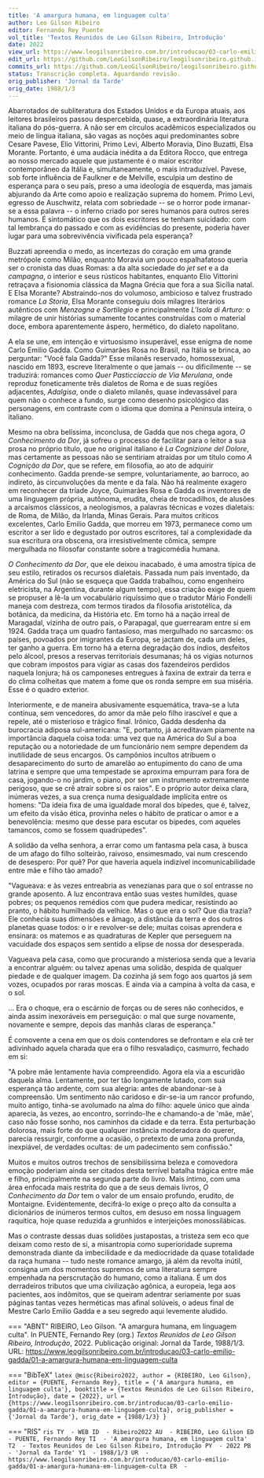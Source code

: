 ```yaml
---
title: 'A amargura humana, em linguagem culta'
author: Leo Gilson Ribeiro
editor: Fernando Rey Puente
vol_title: 'Textos Reunidos de Leo Gilson Ribeiro, Introdução'
date: 2022
view_url: https://www.leogilsonribeiro.com.br/introducao/03-carlo-emilio-gadda/01-a-amargura-humana-em-linguagem-culta
edit_url: https://github.com/LeoGilsonRibeiro/leogilsonribeiro.github.io/edit/main//docs/markdown/introducao/03-carlo-emilio-gadda/01-a-amargura-humana-em-linguagem-culta.md
commits_url: https://github.com/LeoGilsonRibeiro/leogilsonribeiro.github.io/commits/main/docs/markdown/introducao/03-carlo-emilio-gadda/01-a-amargura-humana-em-linguagem-culta.md
status: Transcrição completa. Aguardando revisão.
orig_publisher: 'Jornal da Tarde'
orig_date: 1988/1/3
---
```


Abarrotados de subliteratura dos Estados Unidos e da Europa atuais, aos leitores brasileiros passou despercebida, quase, a extraordinária literatura italiana do pós-guerra. A não ser em círculos acadêmicos especializados ou meio de língua italiana, são vagas as noções aqui predominantes sobre Cesare Pavese, Elio Vittorini, Primo Levi, Alberto Moravia, Dino Buzatti, Elsa Morante. Portanto, é uma audácia inédita a da Editora Rocco, que entrega ao nosso mercado aquele que justamente é o maior escritor contemporâneo da Itália e, simultaneamente, o mais intraduzível. Pavese, sob forte influência de Faulkner e de Melville, esculpia um destino de esperança para o seu país, preso a uma ideologia de esquerda, mas jamais abjurando da Arte como apoio e realização suprema do homem. Primo Levi, egresso de Auschwitz, relata com sobriedade -- se o horror pode irmanar-se a essa palavra -- o inferno criado por seres humanos para outros seres humanos. É sintomático que os dois escritores se tenham suicidado: com tal lembrança do passado e com as evidências do presente, poderia haver lugar para uma sobrevivência vivificada pela esperança?

Buzzati apreendia o medo, as incertezas do coração em uma grande metrópole como Milão, enquanto Moravia um pouco espalhafatoso queria ser o cronista das duas Romas: a da alta sociedade do *jet set* e a da *campagna*, o interior e seus rústicos habitantes, enquanto Elio Vittorini retraçava a fisionomia clássica da Magna Grécia que fora a sua Sicília natal. E Elsa Morante? Abstraindo-nos do volumoso, ambicioso e talvez frustrado romance *La Storia*, Elsa Morante conseguiu dois milagres literários autênticos com *Menzogna e Sortilegio* e principalmente *L'Isola di Arturo*: o milagre de unir histórias sumamente tocantes construídas com o material doce, embora aparentemente áspero, hermético, do dialeto napolitano.

A ela se une, em intenção e virtuosismo insuperável, esse enigma de nome Carlo Emilio Gadda. Como Guimarães Rosa no Brasil, na Itália se brinca, ao perguntar: "Você fala Gadda?" Esse milanês reservado, homossexual, nascido em 1893, escreve literalmente o que jamais -- ou dificilmente -- se traduzirá: romances como *Quer Pasticciaccio de Via Merulana*, onde reproduz foneticamente três dialetos de Roma e de suas regiões adjacentes, *Adalgisa*, onde o dialeto milanês, quase indevassável para quem não o conhece a fundo, surge como desenho psicológico das personagens, em contraste com o idioma que domina a Península inteira, o italiano.

Mesmo na obra belíssima, inconclusa, de Gadda que nos chega agora, *O Conhecimento da Dor*, já sofreu o processo de facilitar para o leitor a sua prosa no próprio título, que no original italiano é *La Cognizione del Dolore*, mas certamente as pessoas não se sentiriam atraídas por um título como *A Cognição da Dor*, que se refere, em filosofia, ao ato de adquirir conhecimento. Gadda prende-se sempre, voluntariamente, ao barroco, ao indireto, às circunvoluções da mente e da fala. Não há realmente exagero em reconhecer da tríade Joyce, Guimarães Rosa e Gadda os inventores de uma linguagem própria, autônoma, erudita, cheia de trocadilhos, de alusões a arcaísmos clássicos, a neologismos, a palavras técnicas e vozes dialetais: de Roma, de Milão, da Irlanda, Minas Gerais. Para muitos críticos excelentes, Carlo Emilio Gadda, que morreu em 1973, permanece como um escritor a ser lido e degustado por outros escritores, tal a complexidade da sua escritura ora obscena, ora irresistivelmente cômica, sempre mergulhada no filosofar constante sobre a tragicomédia humana.

*O Conhecimento da Dor*, que ele deixou inacabado, é uma amostra típica de seu estilo, retirados os recursos dialetais. Passada num país inventado, da América do Sul (não se esqueça que Gadda trabalhou, como engenheiro eletricista, na Argentina, durante algum tempo), essa criação exige de quem se propuser a lê-la um vocabulário riquíssimo que o tradutor Mário Fondelli maneja com destreza, com termos tirados da filosofia aristotélica, da botânica, da medicina, da História etc. Em torno há a nação irreal de Maragadal, vizinha de outro país, o Parapagal, que guerrearam entre si em 1924. Gadda traça um quadro fantasioso, mas mergulhado no sarcasmo: os países, povoados por imigrantes da Europa, se jactam de, cada um deles, ter ganho a guerra. Em torno há a eterna degradação dos índios, desfeitos pelo álcool, presos a reservas territoriais desumanas; há os vigias noturnos que cobram impostos para vigiar as casas dos fazendeiros perdidos naquela lonjura; há os camponeses entregues à faxina de extrair da terra e do clima colheitas que matem a fome que os ronda sempre em sua miséria. Esse é o quadro exterior.

Interiormente, e de maneira abusivamente esquemática, trava-se a luta contínua, sem vencedores, do amor da mãe pelo filho irascível e que a repele, até o misterioso e trágico final. Irônico, Gadda desdenha da burocracia adiposa sul-americana: "E, portanto, já acreditavam piamente na importância daquela coisa toda: uma vez que na América do Sul a boa reputação ou a notoriedade de um funcionário nem sempre dependem da inutilidade de seus encargos. Os campônios incultos atribuem o desaparecimento do surto de amarelão ao entupimento do cano de uma latrina e sempre que uma tempestade se aproxima empurram para fora de casa, jogando-o no jardim, o piano, por ser um instrumento extremamente perigoso, que se crê atrair sobre si os raios". E o próprio autor deixa clara, inúmeras vezes, a sua crença numa desigualdade implícita entre os homens: "Da ideia fixa de uma igualdade moral dos bípedes, que é, talvez, um efeito da visão ética, provinha neles o hábito de praticar o amor e a benevolência: mesmo que desse para escutar os bípedes, com aqueles tamancos, como se fossem quadrúpedes".

A solidão da velha senhora, a errar como um fantasma pela casa, à busca de um afago do filho solteirão, raivoso, ensimesmado, vai num crescendo de desespero: Por quê? Por que haveria aquela indizível incomunicabilidade entre mãe e filho tão amado?

"Vagueava: e às vezes entreabria as venezianas para que o sol entrasse no grande aposento. A luz encontrava então suas vestes humildes, quase pobres; os pequenos remédios com que pudera medicar, resistindo ao pranto, o hábito humilhado da velhice. Mas o que era o sol? Que dia trazia? Ele conhecia suas dimensões e âmago, a distância da terra e dos outros planetas quase todos: o ir e revolver-se dele; muitas coisas aprendera e ensinara: os matemos e as quadraturas de Kepler que perseguem na vacuidade dos espaços sem sentido a elipse de nossa dor desesperada.

Vagueava pela casa, como que procurando a misteriosa senda que a levaria a encontrar alguém: ou talvez apenas uma solidão, despida de qualquer piedade e de qualquer imagem. Da cozinha já sem fogo aos quartos já sem vozes, ocupados por raras moscas. E ainda via a campina à volta da casa, e o sol.

\... Era o choque, era o escárnio de forças ou de seres não conhecidos, e ainda assim inexoráveis em perseguição: o mal que surge novamente, novamente e sempre, depois das manhãs claras de esperança."

É comovente a cena em que os dois contendores se defrontam e ela crê ter adivinhado aquela charada que era o filho resvaladiço, casmurro, fechado em si:

"A pobre mãe lentamente havia compreendido. Agora ela via a escuridão daquela alma. Lentamente, por ter tão longamente lutado, com sua esperança tão ardente, com sua alegria: antes de abandonar-se à compreensão. Um sentimento não caridoso e dir-se-ia um rancor profundo, muito antigo, tinha-se avolumado na alma do filho: aquele único que ainda aparecia, às vezes, ao encontro, sorrindo-lhe e chamando-a de 'mãe, mãe', caso não fosse sonho, nos caminhos da cidade e da terra. Esta perturbação dolorosa, mais forte do que qualquer instância moderadora do querer, parecia ressurgir, conforme a ocasião, o pretexto de uma zona profunda, inexpiável, de verdades ocultas: de um padecimento sem confissão."

Muitos e muitos outros trechos de sensibilíssima beleza e comovedora emoção poderiam ainda ser citados desta terrível batalha trágica entre mãe e filho, principalmente na segunda parte do livro. Mais íntimo, com uma área enfocada mais restrita do que a de seus demais livros, *O Conhecimento da Dor* tem o valor de um ensaio profundo, erudito, de Montaigne. Evidentemente, decifrá-lo exige o preço alto da consulta a dicionários de inúmeros termos cultos, em desuso em nossa linguagem raquítica, hoje quase reduzida a grunhidos e interjeições monossilábicas.

Mas o contraste dessas duas solidões justapostas, a tristeza sem eco que deixam como resto de si, a misantropia como superioridade suprema demonstrada diante da imbecilidade e da mediocridade da quase totalidade da raça humana -- tudo neste romance amargo, já além da revolta inútil, consigna um dos momentos supremos de uma literatura sempre empenhada na perscrutação do humano, como a italiana. É um dos derradeiros tributos que uma civilização agônica, a europeia, lega aos pacientes, aos indômitos, que se queiram adentrar seriamente por suas páginas tantas vezes herméticas mas afinal solúveis, o adeus final de Mestre Carlo Emilio Gadda e a seu segredo aqui levemente aludido.


=== "ABNT"
    RIBEIRO, Leo Gilson. "A amargura humana, em linguagem culta". In PUENTE, Fernando Rey (org.) <em>Textos Reunidos de Leo Gilson Ribeiro, Introdução</em>, 2022. Publicação original: Jornal da Tarde, 1988/1/3. URL: <a href="stable_url">https://www.leogilsonribeiro.com.br/introducao/03-carlo-emilio-gadda/01-a-amargura-humana-em-linguagem-culta</a>

=== "BibTeX"
    ```latex
    @misc{Ribeiro2022,
    author = {RIBEIRO, Leo Gilson},
    editor = {PUENTE, Fernando Rey},
    title = {'A amargura humana, em linguagem culta'},
    booktitle = {Textos Reunidos de Leo Gilson Ribeiro, Introdução},
    date = {2022},
    url = {https://www.leogilsonribeiro.com.br/introducao/03-carlo-emilio-gadda/01-a-amargura-humana-em-linguagem-culta},
    orig_publisher = {'Jornal da Tarde'},
    orig_date = {1988/1/3}
    }
    ```

=== "RIS"
    ```ris
    TY  - WEB
    ID  - Ribeiro2022
    AU  - RIBEIRO, Leo Gilson
    ED  - PUENTE, Fernando Rey
    TI  - 'A amargura humana, em linguagem culta'
    T2  - Textos Reunidos de Leo Gilson Ribeiro, Introdução
    PY  - 2022
    PB  - 'Jornal da Tarde'
    Y1  - 1988/1/3
    UR  - https://www.leogilsonribeiro.com.br/introducao/03-carlo-emilio-gadda/01-a-amargura-humana-em-linguagem-culta
    ER  - 
    ```
